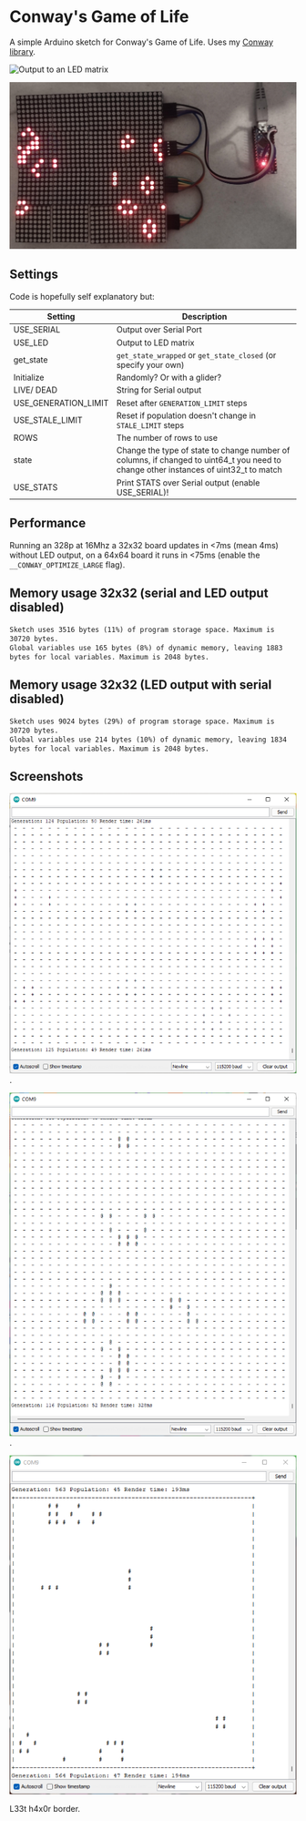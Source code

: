 # Conway's Game of Life

A simple Arduino sketch for Conway's Game of Life. Uses my [Conway library](https://github.com/ali-raheem/conway).

![Output to an LED matrix](LED-32x32.gif)

![Output to an LED matrix](LED-32x32.jpg)

## Settings

Code is hopefully self explanatory but:

| Setting      | Description |
| ----------- | ----------- |
| USE_SERIAL      | Output over Serial Port      |
| USE_LED   | Output to LED matrix        |
| get_state | `get_state_wrapped` or `get_state_closed` (or specify your own) |
| Initialize | Randomly? Or with a glider? |
| LIVE/ DEAD | String for Serial output |
| USE_GENERATION_LIMIT | Reset after `GENERATION_LIMIT` steps |
| USE_STALE_LIMIT | Reset if population doesn't change in `STALE_LIMIT` steps |
| ROWS | The number of rows to use |
| state | Change the type of state to change number of columns, if changed to uint64_t you need to change other instances of uint32_t to match |
| USE_STATS | Print STATS over Serial output (enable USE_SERIAL)! |

## Performance

Running an 328p at 16Mhz a 32x32 board updates in <7ms (mean 4ms) without LED output, on a 64x64 board it runs in <75ms (enable the `__CONWAY_OPTIMIZE_LARGE` flag).

## Memory usage 32x32 (serial and LED output disabled)

```
Sketch uses 3516 bytes (11%) of program storage space. Maximum is 30720 bytes.
Global variables use 165 bytes (8%) of dynamic memory, leaving 1883 bytes for local variables. Maximum is 2048 bytes.
```
## Memory usage 32x32 (LED output with serial disabled)
```
Sketch uses 9024 bytes (29%) of program storage space. Maximum is 30720 bytes.
Global variables use 214 bytes (10%) of dynamic memory, leaving 1834 bytes for local variables. Maximum is 2048 bytes.
```
## Screenshots
![Screenshot of the sketch running with serial output](screenshot.png).

![A Gosper gun](screenshot_gosper.png).

![Simple border](screenshot-border.png)

L33t h4x0r border.
